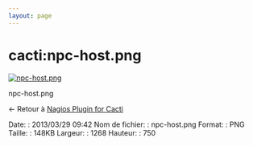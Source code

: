 ```yaml
---
layout: page
---
```


cacti:npc-host.png
==================

[![npc-host.png](..//assets/media/cacti/npc-host.png@cache=&w=900&h=532 "npc-host.png")](..//assets/media/cacti/npc-host.png@cache= "Afficher le fichier original")

npc-host.png

← Retour à [Nagios Plugin for
Cacti](../../nagios/integration/npc.html "nagios:integration:npc")

Date:
:   2013/03/29 09:42
Nom de fichier:
:   npc-host.png
Format:
:   PNG
Taille:
:   148KB
Largeur:
:   1268
Hauteur:
:   750

